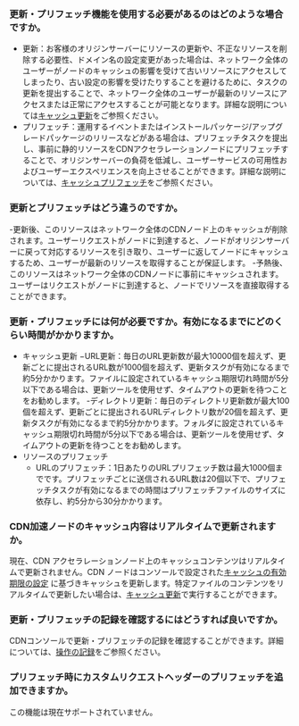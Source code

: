 [](id:q6)
### 更新・プリフェッチ機能を使用する必要があるのはどのような場合ですか。
- 更新：お客様のオリジンサーバーにリソースの更新や、不正なリソースを削除する必要性、ドメイン名の設定変更があった場合は、ネットワーク全体のユーザーがノードのキャッシュの影響を受けて古いリソースにアクセスしてしまったり、古い設定の影響を受けたりすることを避けるために、タスクの更新を提出することで、ネットワーク全体のユーザーが最新のリソースにアクセスまたは正常にアクセスすることが可能となります。詳細な説明については[キャッシュ更新](https://intl.cloud.tencent.com/document/product/228/6299)をご参照ください。
- プリフェッチ：運用するイベントまたはインストールパッケージ/アップグレードパッケージのリリースなどがある場合は、プリフェッチタスクを提出し、事前に静的リソースをCDNアクセラレーションノードにプリフェッチすることで、オリジンサーバーの負荷を低減し、ユーザーサービスの可用性およびユーザーエクスペリエンスを向上させることができます。詳細な説明については、[キャッシュプリフェッチ](https://intl.cloud.tencent.com/document/product/228/39000)をご参照ください。

[](id:q1)
### 更新とプリフェッチはどう違うのですか。
-更新後、このリソースはネットワーク全体のCDNノード上のキャッシュが削除されます。ユーザーリクエストがノードに到達すると、ノードがオリジンサーバーに戻って対応するリソースを引き取り、ユーザーに返してノードにキャッシュするため、ユーザーが最新のリソースを取得することが保証します。
-予熱後、このリソースはネットワーク全体のCDNノードに事前にキャッシュされます。ユーザーはリクエストがノードに到達すると、ノードでリソースを直接取得することができます。

[](id:q2)
### 更新・プリフェッチには何が必要ですか。有効になるまでにどのくらい時間がかかりますか。
- キャッシュ更新
	−URL更新：毎日のURL更新数が最大10000個を超えず、更新ごとに提出されるURL数が1000個を超えず、更新タスクが有効になるまで約5分かかります。ファイルに設定されているキャッシュ期限切れ時間が5分以下である場合は、更新ツールを使用せず、タイムアウトの更新を待つことをお勧めします。
	-ディレクトリ更新：毎日のディレクトリ更新数が最大100個を超えず、更新ごとに提出されるURLディレクトリ数が20個を超えず、更新タスクが有効になるまで約5分かかります。フォルダに設定されているキャッシュ期限切れ時間が5分以下である場合は、更新ツールを使用せず、タイムアウトの更新を待つことをお勧めします。
- リソースのプリフェッチ
	- URLのプリフェッチ：1日あたりのURLプリフェッチ数は最大1000個までです。プリフェッチごとに送信されるURL数は20個以下で、プリフェッチタスクが有効になるまでの時間はプリフェッチファイルのサイズに依存し、約5分から30分かかります。

[](id:q3)
### CDN加速ノードのキャッシュ内容はリアルタイムで更新されますか。
現在、CDN アクセラレーションノード上のキャッシュコンテンツはリアルタイムで更新されません。CDN ノードはコンソールで設定された[キャッシュの有効期限の設定](https://intl.cloud.tencent.com/document/product/228/38424) に基づきキャッシュを更新します。特定ファイルのコンテンツをリアルタイムで更新したい場合は、[キャッシュ更新](https://intl.cloud.tencent.com/document/product/228/6299)で実行することができます。



[](id:q5)
### 更新・プリフェッチの記録を確認するにはどうすれば良いですか。
CDNコンソールで更新・プリフェッチの記録を確認することができます。詳細については、[操作の記録](https://intl.cloud.tencent.com/document/product/228/42176)をご参照ください。

[](id:q6)
### プリフェッチ時にカスタムリクエストヘッダーのプリフェッチを追加できますか。
この機能は現在サポートされていません。

